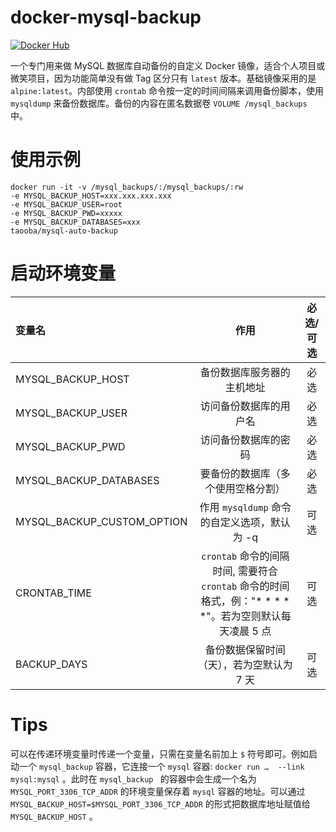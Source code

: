 # docker-mysql-backup
[![Docker Hub](http://dockeri.co/image/taooba/mysql-auto-backup)](https://hub.docker.com/r/taooba/mysql-auto-backup/)

一个专门用来做 MySQL 数据库自动备份的自定义 Docker 镜像，适合个人项目或微笑项目，因为功能简单没有做 Tag 区分只有 `latest` 版本。基础镜像采用的是 `alpine:latest`。内部使用 `crontab` 命令按一定的时间间隔来调用备份脚本，使用 `mysqldump` 来备份数据库。备份的内容在匿名数据卷 `VOLUME /mysql_backups` 中。



# 使用示例

```shell
docker run -it -v /mysql_backups/:/mysql_backups/:rw 
-e MYSQL_BACKUP_HOST=xxx.xxx.xxx.xxx 
-e MYSQL_BACKUP_USER=root 
-e MYSQL_BACKUP_PWD=xxxxx 
-e MYSQL_BACKUP_DATABASES=xxx 
taooba/mysql-auto-backup
```



# 启动环境变量

| 变量名                        |                    作用                    | 必选/可选 |
| :------------------------- | :--------------------------------------: | :---: |
| MYSQL_BACKUP_HOST          |              备份数据库服务器的主机地址               |  必选   |
| MYSQL_BACKUP_USER          |               访问备份数据库的用户名                |  必选   |
| MYSQL_BACKUP_PWD           |                访问备份数据库的密码                |  必选   |
| MYSQL_BACKUP_DATABASES     |            要备份的数据库（多个使用空格分割）             |  必选   |
| MYSQL_BACKUP_CUSTOM_OPTION |      作用 `mysqldump` 命令的自定义选项，默认为 -q      |  可选   |
| CRONTAB_TIME               | `crontab` 命令的间隔时间, 需要符合 `crontab` 命令的时间格式，例："* * * * *"。若为空则默认每天凌晨 5 点 |  可选   |
| BACKUP_DAYS                |          备份数据保留时间（天），若为空默认为 7 天          |  可选   |



# Tips

可以在传递环境变量时传递一个变量，只需在变量名前加上 `$` 符号即可。例如启动一个 `mysql_backup` 容器，它连接一个 `mysql` 容器: `docker run …  --link mysql:mysql` 。此时在 `mysql_backup `  的容器中会生成一个名为 `MYSQL_PORT_3306_TCP_ADDR` 的环境变量保存着 `mysql` 容器的地址。可以通过 `MYSQL_BACKUP_HOST=$MYSQL_PORT_3306_TCP_ADDR` 的形式把数据库地址赋值给 `MYSQL_BACKUP_HOST` 。